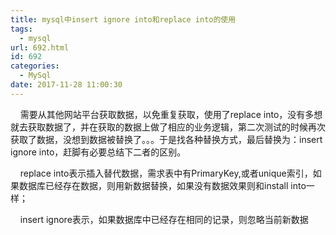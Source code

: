 ```yaml
---
title: mysql中insert ignore into和replace into的使用
tags:
  - mysql
url: 692.html
id: 692
categories:
  - MySql
date: 2017-11-28 11:00:30
---
```


    需要从其他网站平台获取数据，以免重复获取，使用了replace into，没有多想就去获取数据了，并在获取的数据上做了相应的业务逻辑，第二次测试的时候再次获取了数据，没想到数据被替换了。。。于是找各种替换方式，最后替换为：insert ignore into，赶脚有必要总结下二者的区别。

    replace into表示插入替代数据，需求表中有PrimaryKey,或者unique索引，如果数据库已经存在数据，则用新数据替换，如果没有数据效果则和install into一样；

    insert ignore表示，如果数据库中已经存在相同的记录，则忽略当前新数据